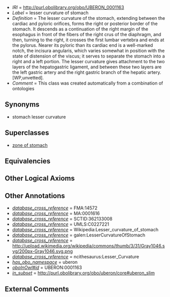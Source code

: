  * *IRI* = http://purl.obolibrary.org/obo/UBERON_0001163
 * *Label* = lesser curvature of stomach
 * *Definition* = The lesser curvature of the stomach, extending between the cardiac and pyloric orifices, forms the right or posterior border of the stomach. It descends as a continuation of the right margin of the esophagus in front of the fibers of the right crus of the diaphragm, and then, turning to the right, it crosses the first lumbar vertebra and ends at the pylorus. Nearer its pyloric than its cardiac end is a well-marked notch, the incisura angularis, which varies somewhat in position with the state of distension of the viscus; it serves to separate the stomach into a right and a left portion. The lesser curvature gives attachment to the two layers of the hepatogastric ligament, and between these two layers are the left gastric artery and the right gastric branch of the hepatic artery. [WP,unvetted].
 * *Comment* = This class was created automatically from a combination of ontologies

## Synonyms

 * stomach lesser curvature

## Superclasses

 * [zone of stomach](../../UBERON/70/UBERON_0009870.md)

## Equivalencies


## Other Logical Axioms


## Other Annotations

 * *[database_cross_reference](../../ef/oboInOwl#hasDbXref.md)* = FMA:14572
 * *[database_cross_reference](../../ef/oboInOwl#hasDbXref.md)* = MA:0001616
 * *[database_cross_reference](../../ef/oboInOwl#hasDbXref.md)* = SCTID:362133008
 * *[database_cross_reference](../../ef/oboInOwl#hasDbXref.md)* = UMLS:C0227221
 * *[database_cross_reference](../../ef/oboInOwl#hasDbXref.md)* = Wikipedia:Lesser_curvature_of_stomach
 * *[database_cross_reference](../../ef/oboInOwl#hasDbXref.md)* = galen:LesserCurvatureOfStomach
 * *[database_cross_reference](../../ef/oboInOwl#hasDbXref.md)* = http://upload.wikimedia.org/wikipedia/commons/thumb/3/31/Gray1046.svg/200px-Gray1046.svg.png
 * *[database_cross_reference](../../ef/oboInOwl#hasDbXref.md)* = ncithesaurus:Lesser_Curvature
 * *[has_obo_namespace](../../ce/oboInOwl#hasOBONamespace.md)* = uberon
 * *[oboInOwl#id](../../id/oboInOwl#id.md)* = UBERON:0001163
 * *[in_subset](../../et/oboInOwl#inSubset.md)* = http://purl.obolibrary.org/obo/uberon/core#uberon_slim

## External Comments

